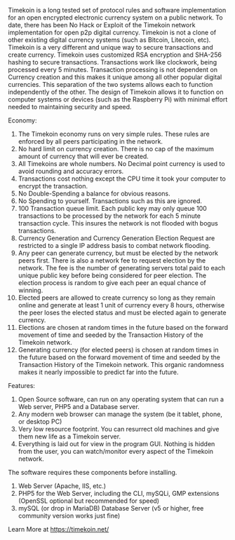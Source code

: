 Timekoin is a long tested set of protocol rules and software implementation for an open encrypted electronic currency system on a public network. To date, there has been No Hack or Exploit of the Timekoin network implementation for open p2p digital currency. Timekoin is not a clone of other existing digital currency systems (such as Bitcoin, Litecoin, etc). Timekoin is a very different and unique way to secure transactions and create currency. Timekoin uses customized RSA encryption and SHA-256 hashing to secure transactions. Transactions work like clockwork, being processed every 5 minutes. Transaction processing is not dependent on Currency creation and this makes it unique among all other popular digital currencies. This separation of the two systems allows each to function independently of the other. The design of Timekoin allows it to function on computer systems or devices (such as the Raspberry Pi) with minimal effort needed to maintaining security and speed.

Economy:
1. The Timekoin economy runs on very simple rules. These rules are enforced by all peers participating in the network.
2. No hard limit on currency creation. There is no cap of the maximum amount of currency that will ever be created.
3. All Timekoins are whole numbers. No Decimal point currency is used to avoid rounding and accuracy errors.
4. Transactions cost nothing except the CPU time it took your computer to encrypt the transaction.
5. No Double-Spending a balance for obvious reasons.
6. No Spending to yourself. Transactions such as this are ignored.
7. 100 Transaction queue limit. Each public key may only queue 100 transactions to be processed by the network for each 5 minute transaction cycle. This insures the network is not flooded with bogus transactions.
8. Currency Generation and Currency Generation Election Request are restricted to a single IP address basis to combat network flooding.
9. Any peer can generate currency, but must be elected by the network peers first. There is also a network fee to request election by the network. The fee is the number of generating servers total paid to each unique public key before being considered for peer election. The election process is random to give each peer an equal chance of winning.
10. Elected peers are allowed to create currency so long as they remain online and generate at least 1 unit of currency every 8 hours, otherwise the peer loses the elected status and must be elected again to generate currency.
11. Elections are chosen at random times in the future based on the forward movement of time and seeded by the Transaction History of the Timekoin network.
12. Generating currency (for elected peers) is chosen at random times in the future based on the forward movement of time and seeded by the Transaction History of the Timekoin network. This organic randomness makes it nearly impossible to predict far into the future.

Features:
1. Open Source software, can run on any operating system that can run a Web server, PHP5 and a Database server.
2. Any modern web browser can manage the system (be it tablet, phone, or desktop PC)
3. Very low resource footprint. You can resurrect old machines and give them new life as a Timekoin server.
4. Everything is laid out for view in the program GUI. Nothing is hidden from the user, you can watch/monitor every aspect of the Timekoin network.

The software requires these components before installing.
1. Web Server (Apache, IIS, etc.)
2. PHP5 for the Web Server, including the CLI, mySQLi, GMP
extensions (OpenSSL optional but recommended for speed)
3. mySQL (or drop in MariaDB) Database Server (v5 or higher, free community 
version works just fine)

Learn More at https://timekoin.net/
